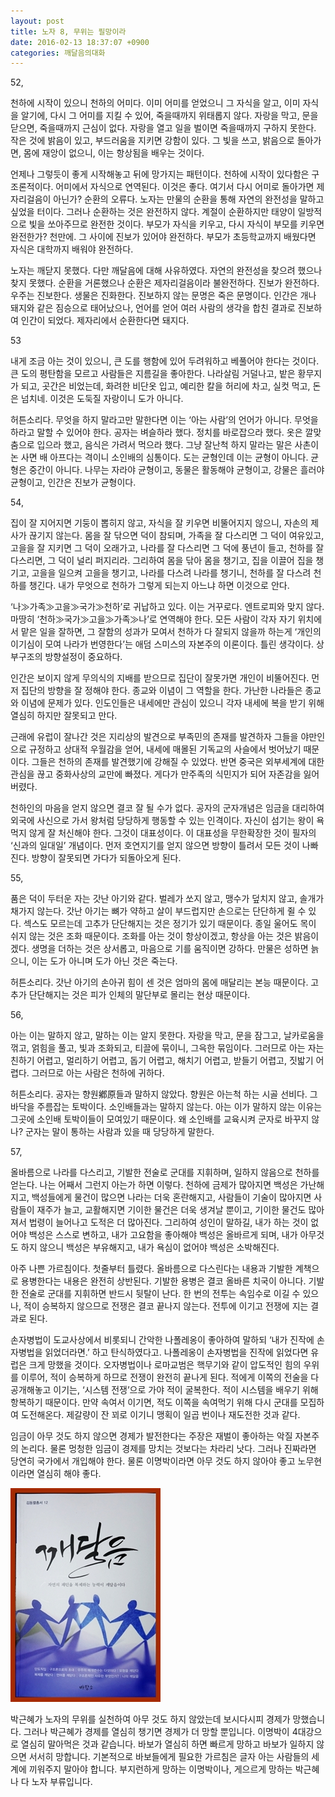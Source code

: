 ```yaml
---
layout: post
title: 노자 8, 무위는 필망이라
date: 2016-02-13 18:37:07 +0900
categories: 깨달음의대화
---
```

52, 

  


천하에 시작이 있으니 천하의 어미다. 이미 어미를 얻었으니 그 자식을 알고, 이미 자식을 알기에, 다시 그 어미를 지킬 수 있어, 죽을때까지 위태롭지 않다. 자랑을 막고, 문을 닫으면, 죽을때까지 근심이 없다. 자랑을 열고 일을 벌이면 죽을때까지 구하지 못한다. 작은 것에 밝음이 있고, 부드러움을 지키면 강함이 있다. 그 빛을 쓰고, 밝음으로 돌아가면, 몸에 재앙이 없으니, 이는 항상됨을 배우는 것이다. 

  


언제나 그렇듯이 좋게 시작해놓고 뒤에 망가지는 패턴이다. 천하에 시작이 있다함은 구조론적이다. 어미에서 자식으로 연역된다. 이것은 좋다. 여기서 다시 어미로 돌아가면 제자리걸음이 아닌가? 순환의 오류다. 노자는 만물의 순환을 통해 자연의 완전성을 말하고 싶었을 터이다. 그러나 순환하는 것은 완전하지 않다. 계절이 순환하지만 태양이 일방적으로 빛을 쏘아주므로 완전한 것이다. 부모가 자식을 키우고, 다시 자식이 부모를 키우면 완전한가? 천만에. 그 사이에 진보가 있어야 완전하다. 부모가 초등학교까지 배웠다면 자식은 대학까지 배워야 완전하다. 

  


노자는 깨닫지 못했다. 다만 깨달음에 대해 사유하였다. 자연의 완전성을 찾으려 했으나 찾지 못했다. 순환을 거론했으나 순환은 제자리걸음이라 불완전하다. 진보가 완전하다. 우주는 진보한다. 생물은 진화한다. 진보하지 않는 문명은 죽은 문명이다. 인간은 개나 돼지와 같은 짐승으로 태어났으나, 언어를 얻어 여러 사람의 생각을 합친 결과로 진보하여 인간이 되었다. 제자리에서 순환한다면 돼지다. 

  


53 

  


내게 조금 아는 것이 있으니, 큰 도를 행함에 있어 두려워하고 베풀어야 한다는 것이다. 큰 도의 평탄함을 모르고 사람들은 지름길을 좋아한다. 나라살림 거덜나고, 밭은 황무지가 되고, 곳간은 비었는데, 화려한 비단옷 입고, 예리한 칼을 허리에 차고, 실컷 먹고, 돈은 넘치네. 이것은 도둑질 자랑이니 도가 아니다. 

  


허튼소리다. 무엇을 하지 말라고만 말한다면 이는 ‘아는 사람’의 언어가 아니다. 무엇을 하라고 말할 수 있어야 한다. 공자는 벼슬하라 했다. 정치를 바로잡으라 했다. 옷은 깔맞춤으로 입으라 했고, 음식은 가려서 먹으라 했다. 그냥 잘난척 하지 말라는 말은 사촌이 논 사면 배 아프다는 격이니 소인배의 심통이다. 도는 균형인데 이는 균형이 아니다. 균형은 중간이 아니다. 나무는 자라야 균형이고, 동물은 활동해야 균형이고, 강물은 흘러야 균형이고, 인간은 진보가 균형이다. 

  


54, 

  


집이 잘 지어지면 기둥이 뽑히지 않고, 자식을 잘 키우면 비뚤어지지 않으니, 자손의 제사가 끊기지 않는다. 몸을 잘 닦으면 덕이 참되며, 가족을 잘 다스리면 그 덕이 여유있고, 고을을 잘 지키면 그 덕이 오래가고, 나라를 잘 다스리면 그 덕에 풍년이 들고, 천하를 잘 다스리면, 그 덕이 널리 퍼지리라. 그리하여 몸을 닦아 몸을 챙기고, 집을 이끌어 집을 챙기고, 고을을 일으켜 고을을 챙기고, 나라를 다스려 나라를 챙기니, 천하를 잘 다스려 천하를 챙긴다. 내가 무엇으로 천하가 그렇게 되는지 아느냐 하면 이것으로 안다. 

  


‘나≫가족≫고을≫국가≫천하’로 귀납하고 있다. 이는 거꾸로다. 엔트로피와 맞지 않다. 마땅히 ‘천하≫국가≫고을≫가족≫나’로 연역해야 한다. 모든 사람이 각자 자기 위치에서 맡은 일을 잘하면, 그 잘함의 성과가 모여서 천하가 다 잘되지 않을까 하는게 ‘개인의 이기심이 모여 나라가 번영한다’는 애덤 스미스의 자본주의 이론이다. 틀린 생각이다. 상부구조의 방향설정이 중요하다. 

  


인간은 보이지 않게 무의식의 지배를 받으므로 집단이 잘못가면 개인이 비뚤어진다. 먼저 집단의 방향을 잘 정해야 한다. 종교와 이념이 그 역할을 한다. 가난한 나라들은 종교와 이념에 문제가 있다. 인도인들은 내세에만 관심이 있으니 각자 내세에 복을 받기 위해 열심히 하지만 잘못되고 만다. 

  


근래에 유럽이 잘나간 것은 지리상의 발견으로 부족민의 존재를 발견하자 그들을 야만인으로 규정하고 상대적 우월감을 얻어, 내세에 매몰된 기독교의 사슬에서 벗어났기 때문이다. 그들은 천하의 존재를 발견했기에 강해질 수 있었다. 반면 중국은 외부세계에 대한 관심을 끊고 중화사상의 교만에 빠졌다. 게다가 만주족의 식민지가 되어 자존감을 잃어버렸다. 

  


천하인의 마음을 얻지 않으면 결코 잘 될 수가 없다. 공자의 군자개념은 임금을 대리하여 외국에 사신으로 가서 왕처럼 당당하게 행동할 수 있는 인격이다. 자신이 섬기는 왕이 욕먹지 않게 잘 처신해야 한다. 그것이 대표성이다. 이 대표성을 무한확장한 것이 필자의 ‘신과의 일대일’ 개념이다. 먼저 호연지기를 얻지 않으면 방향이 틀려서 모든 것이 나빠진다. 방향이 잘못되면 가다가 되돌아오게 된다. 

  


55, 

  


품은 덕이 두터운 자는 갓난 아기와 같다. 벌레가 쏘지 않고, 맹수가 덮치지 않고, 솔개가 채가지 않는다. 갓난 아기는 뼈가 약하고 살이 부드럽지만 손으로는 단단하게 쥘 수 있다. 섹스도 모르는데 고추가 단단해지는 것은 정기가 있기 때문이다. 종일 울어도 목이 쉬지 않는 것은 조화 때문이다. 조화를 아는 것이 항상이겠고, 항상을 아는 것은 밝음이겠다. 생명을 더하는 것은 상서롭고, 마음으로 기를 움직이면 강하다. 만물은 성하면 늙으니, 이는 도가 아니며 도가 아닌 것은 죽는다. 

  


허튼소리다. 갓난 아기의 손아귀 힘이 센 것은 엄마의 몸에 매달리는 본능 때문이다. 고추가 단단해지는 것은 피가 인체의 말단부로 몰리는 현상 때문이다. 

  


56, 

  


아는 이는 말하지 않고, 말하는 이는 알지 못한다. 자랑을 막고, 문을 잠그고, 날카로움을 꺾고, 얽힘을 풀고, 빛과 조화되고, 티끌에 묶이니, 그윽한 묶임이다. 그러므로 아는 자는 친하기 어렵고, 멀리하기 어렵고, 돕기 어렵고, 해치기 어렵고, 받들기 어렵고, 짓밟기 어렵다. 그러므로 아는 사람은 천하에 귀하다. 

  


허튼소리다. 공자는 향원鄕原들과 말하지 않았다. 향원은 아는척 하는 시골 선비다. 그 바닥을 주름잡는 토박이다. 소인배들과는 말하지 않는다. 아는 이가 말하지 않는 이유는 그곳에 소인배 토박이들이 모여있기 때문이다. 왜 소인배를 교육시켜 군자로 바꾸지 않나? 군자는 말이 통하는 사람과 있을 때 당당하게 말한다. 

  


57, 

  


올바름으로 나라를 다스리고, 기발한 전술로 군대를 지휘하며, 일하지 않음으로 천하를 얻는다. 나는 어째서 그런지 아는가 하면 이렇다. 천하에 금제가 많아지면 백성은 가난해지고, 백성들에게 물건이 많으면 나라는 더욱 혼란해지고, 사람들이 기술이 많아지면 사람들이 재주가 늘고, 교활해지면 기이한 물건은 더욱 생겨날 뿐이고, 기이한 물건도 많아져서 법령이 늘어나고 도적은 더 많아진다. 그리하여 성인이 말하길, 내가 하는 것이 없어야 백성은 스스로 변하고, 내가 고요함을 좋아해야 백성은 올바르게 되며, 내가 아무것도 하지 않으니 백성은 부유해지고, 내가 욕심이 없어야 백성은 소박해진다. 

  


아주 나쁜 가르침이다. 첫줄부터 틀렸다. 올바름으로 다스린다는 내용과 기발한 계책으로 용병한다는 내용은 완전히 상반된다. 기발한 용병은 결코 올바른 치국이 아니다. 기발한 전술로 군대를 지휘하면 반드시 뒷탈이 난다. 한 번의 전투는 속임수로 이길 수 있으나, 적이 승복하지 않으므로 전쟁은 결코 끝나지 않는다. 전투에 이기고 전쟁에 지는 결과로 된다. 

  


손자병법이 도교사상에서 비롯되니 간악한 나폴레옹이 좋아하여 말하되 ‘내가 진작에 손자병법을 읽었더라면.’ 하고 탄식하였다고. 나폴레옹이 손자병법을 진작에 읽었다면 유럽은 크게 망했을 것이다. 오자병법이나 로마교범은 핵무기와 같이 압도적인 힘의 우위를 이루어, 적이 승복하게 하므로 전쟁이 완전히 끝나게 된다. 적에게 이쪽의 전술을 다 공개해놓고 이기는, ‘시스템 전쟁’으로 가야 적이 굴복한다. 적이 시스템을 배우기 위해 항복하기 때문이다. 만약 속여서 이기면, 적도 이쪽을 속여먹기 위해 다시 군대를 모집하여 도전해온다. 제갈량이 잔 꾀로 이기니 맹획이 일곱 번이나 재도전한 것과 같다. 

  


임금이 아무 것도 하지 않으면 경제가 발전한다는 주장은 재벌이 좋아하는 악질 자본주의 논리다. 물론 멍청한 임금이 경제를 망치는 것보다는 차라리 낫다. 그러나 진짜라면 당연히 국가에서 개입해야 한다. 물론 이명박이라면 아무 것도 하지 않아야 좋고 노무현이라면 열심히 해야 좋다. 

  


  



<img src="files/attach/images/198/282/674/aDSC01523.JPG" alt="aDSC01523.JPG" width="240" height="342" />   


  


박근혜가 노자의 무위를 실천하여 아무 것도 하지 않았는데 보시다시피 경제가 망했습니다. 그러나 박근혜가 경제를 열심히 챙기면 경제가 더 망할 뿐입니다. 이명박이 4대강으로 열심히 말아먹은 것과 같습니다. 바보가 열심히 하면 빠르게 망하고 바보가 일하지 않으면 서서히 망합니다. 기본적으로 바보들에게 필요한 가르침은 글자 아는 사람들의 세계에 끼워주지 말아야 합니다. 부지런하게 망하는 이명박이나, 게으르게 망하는 박근혜나 다 노자 부류입니다.